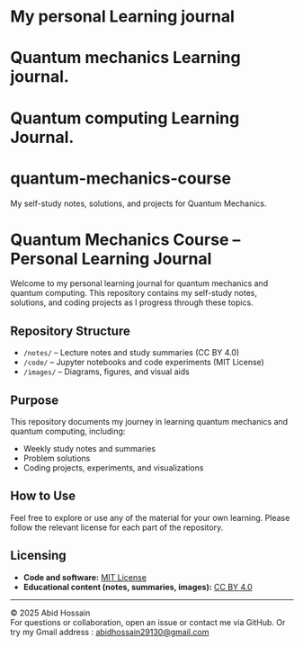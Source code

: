 # My personal Learning journal 
# Quantum mechanics Learning journal.
# Quantum computing Learning Journal.
# quantum-mechanics-course
My self-study notes, solutions, and projects for Quantum Mechanics.
# Quantum Mechanics Course – Personal Learning Journal

Welcome to my personal learning journal for quantum mechanics and quantum computing. This repository contains my self-study notes, solutions, and coding projects as I progress through these topics.

## Repository Structure

- `/notes/` – Lecture notes and study summaries (CC BY 4.0)
- `/code/` – Jupyter notebooks and code experiments (MIT License)
- `/images/` – Diagrams, figures, and visual aids

## Purpose

This repository documents my journey in learning quantum mechanics and quantum computing, including:
- Weekly study notes and summaries
- Problem solutions
- Coding projects, experiments, and visualizations

## How to Use

Feel free to explore or use any of the material for your own learning. Please follow the relevant license for each part of the repository.

## Licensing

- **Code and software:** [MIT License](LICENSE)
- **Educational content (notes, summaries, images):** [CC BY 4.0](LICENSE-CC-BY-4.0.md)

---

© 2025 Abid Hossain  
For questions or collaboration, open an issue or contact me via GitHub.
Or try my Gmail address :  abidhossain29130@gmail.com
